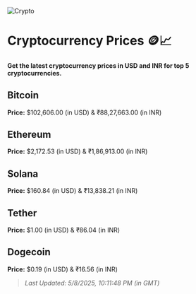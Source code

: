 
![Crypto](https://www.techguide.com.au/wp-content/uploads/2020/11/crypto3.jpeg)

# Cryptocurrency Prices 🪙📈

#### Get the latest cryptocurrency prices in USD and INR for top 5 cryptocurrencies.

## Bitcoin

**Price:** $102,606.00 (in USD) & ₹88,27,663.00 (in INR)

## Ethereum

**Price:** $2,172.53 (in USD) & ₹1,86,913.00 (in INR)

## Solana

**Price:** $160.84 (in USD) & ₹13,838.21 (in INR)

## Tether

**Price:** $1.00 (in USD) & ₹86.04 (in INR)

## Dogecoin

**Price:** $0.19 (in USD) & ₹16.56 (in INR)

> _Last Updated: 5/8/2025, 10:11:48 PM (in GMT)_
